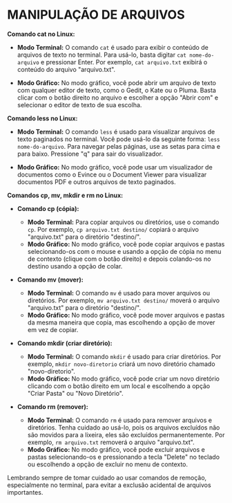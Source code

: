 # MANIPULAÇÃO DE ARQUIVOS
**Comando cat no Linux:**

- **Modo Terminal:** O comando `cat` é usado para exibir o conteúdo de arquivos de texto no terminal. Para usá-lo, basta digitar `cat nome-do-arquivo` e pressionar Enter. Por exemplo, `cat arquivo.txt` exibirá o conteúdo do arquivo "arquivo.txt".

- **Modo Gráfico:** No modo gráfico, você pode abrir um arquivo de texto com qualquer editor de texto, como o Gedit, o Kate ou o Pluma. Basta clicar com o botão direito no arquivo e escolher a opção "Abrir com" e selecionar o editor de texto de sua escolha.

**Comando less no Linux:**

- **Modo Terminal:** O comando `less` é usado para visualizar arquivos de texto paginados no terminal. Você pode usá-lo da seguinte forma: `less nome-do-arquivo`. Para navegar pelas páginas, use as setas para cima e para baixo. Pressione "q" para sair do visualizador.

- **Modo Gráfico:** No modo gráfico, você pode usar um visualizador de documentos como o Evince ou o Document Viewer para visualizar documentos PDF e outros arquivos de texto paginados.

**Comandos cp, mv, mkdir e rm no Linux:**

- **Comando cp (cópia):**
  - **Modo Terminal:** Para copiar arquivos ou diretórios, use o comando `cp`. Por exemplo, `cp arquivo.txt destino/` copiará o arquivo "arquivo.txt" para o diretório "destino/".
  - **Modo Gráfico:** No modo gráfico, você pode copiar arquivos e pastas selecionando-os com o mouse e usando a opção de cópia no menu de contexto (clique com o botão direito) e depois colando-os no destino usando a opção de colar.

- **Comando mv (mover):**
  - **Modo Terminal:** O comando `mv` é usado para mover arquivos ou diretórios. Por exemplo, `mv arquivo.txt destino/` moverá o arquivo "arquivo.txt" para o diretório "destino/".
  - **Modo Gráfico:** No modo gráfico, você pode mover arquivos e pastas da mesma maneira que copia, mas escolhendo a opção de mover em vez de copiar.

- **Comando mkdir (criar diretório):**
  - **Modo Terminal:** O comando `mkdir` é usado para criar diretórios. Por exemplo, `mkdir novo-diretorio` criará um novo diretório chamado "novo-diretorio".
  - **Modo Gráfico:** No modo gráfico, você pode criar um novo diretório clicando com o botão direito em um local e escolhendo a opção "Criar Pasta" ou "Novo Diretório".

- **Comando rm (remover):**
  - **Modo Terminal:** O comando `rm` é usado para remover arquivos e diretórios. Tenha cuidado ao usá-lo, pois os arquivos excluídos não são movidos para a lixeira, eles são excluídos permanentemente. Por exemplo, `rm arquivo.txt` removerá o arquivo "arquivo.txt".
  - **Modo Gráfico:** No modo gráfico, você pode excluir arquivos e pastas selecionando-os e pressionando a tecla "Delete" no teclado ou escolhendo a opção de excluir no menu de contexto.

Lembrando sempre de tomar cuidado ao usar comandos de remoção, especialmente no terminal, para evitar a exclusão acidental de arquivos importantes.
